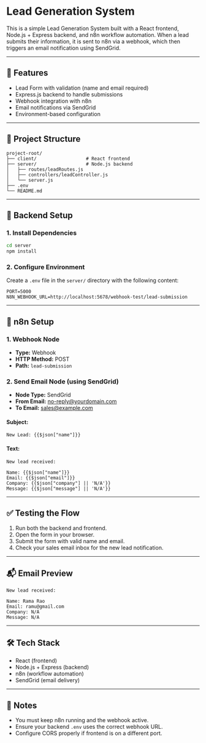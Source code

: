 # Lead Generation System

This is a simple Lead Generation System built with a React frontend, Node.js + Express backend, and n8n workflow automation. When a lead submits their information, it is sent to n8n via a webhook, which then triggers an email notification using SendGrid.

---

## 🚀 Features

- Lead Form with validation (name and email required)
- Express.js backend to handle submissions
- Webhook integration with n8n
- Email notifications via SendGrid
- Environment-based configuration

---

## 📁 Project Structure

```
project-root/
├── client/                  # React frontend
├── server/                  # Node.js backend
│   ├── routes/leadRoutes.js
│   ├── controllers/leadController.js
│   └── server.js
├── .env
└── README.md
```

---

## 🔧 Backend Setup

### 1. Install Dependencies

```bash
cd server
npm install
```

### 2. Configure Environment

Create a `.env` file in the `server/` directory with the following content:

```
PORT=5000
N8N_WEBHOOK_URL=http://localhost:5678/webhook-test/lead-submission
```

---

## 🔗 n8n Setup

### 1. Webhook Node

- **Type:** Webhook
- **HTTP Method:** POST
- **Path:** `lead-submission`

### 2. Send Email Node (using SendGrid)

- **Node Type:** SendGrid
- **From Email:** no-reply@yourdomain.com
- **To Email:** sales@example.com

#### Subject:
```
New Lead: {{$json["name"]}}
```

#### Text:
```
New lead received:

Name: {{$json["name"]}}
Email: {{$json["email"]}}
Company: {{$json["company"] || 'N/A'}}
Message: {{$json["message"] || 'N/A'}}
```

---

## ✅ Testing the Flow

1. Run both the backend and frontend.
2. Open the form in your browser.
3. Submit the form with valid name and email.
4. Check your sales email inbox for the new lead notification.

---

## 📬 Email Preview

```
New lead received:

Name: Rama Rao  
Email: ramu@gmail.com  
Company: N/A  
Message: N/A
```

---

## 🛠 Tech Stack

- React (frontend)
- Node.js + Express (backend)
- n8n (workflow automation)
- SendGrid (email delivery)

---

## 📌 Notes

- You must keep n8n running and the webhook active.
- Ensure your backend `.env` uses the correct webhook URL.
- Configure CORS properly if frontend is on a different port.
